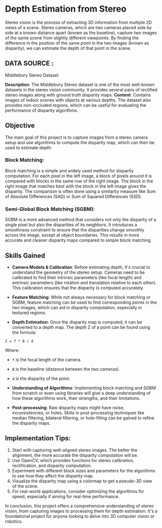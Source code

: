 # Depth Estimation from Stereo

Stereo vision is the process of extracting 3D information from multiple 2D views of a scene. Stereo cameras, which are two cameras placed side by side at a known distance apart (known as the baseline), capture two images of the same scene from slightly different viewpoints. By finding the difference in the position of the same point in the two images (known as disparity), we can estimate the depth of that point in the scene.

## DATA SOURCE :

Middlebury Stereo Dataset

**Description**: The Middlebury Stereo dataset is one of the most well-known datasets in the stereo vision community. It provides several pairs of rectified stereo images along with ground truth disparity maps.
**Content**: Contains images of indoor scenes with objects at various depths. The dataset also provides non-occluded regions, which can be useful for evaluating the performance of disparity algorithms.

## Objective

The main goal of this project is to capture images from a stereo camera setup and use algorithms to compute the disparity map, which can then be used to estimate depth.

### Block Matching:

Block matching is a simple and widely used method for disparity computation. For each pixel in the left image, a block of pixels around it is compared with blocks in the same row of the right image. The block in the right image that matches best with the block in the left image gives the disparity. The comparison is often done using a similarity measure like Sum of Absolute Differences (SAD) or Sum of Squared Differences (SSD).

### Semi-Global Block Matching (SGBM):

SGBM is a more advanced method that considers not only the disparity of a single pixel but also the disparities of its neighbors. It introduces a smoothness constraint to ensure that the disparities change smoothly across the image, except at object boundaries. This results in more accurate and cleaner disparity maps compared to simple block matching.

## Skills Gained

- **Camera Models & Calibration**: Before estimating depth, it's crucial to understand the geometry of the stereo setup. Cameras need to be calibrated to find their intrinsic parameters (like focal length) and extrinsic parameters (like rotation and translation relative to each other). This calibration ensures that the disparity is computed accurately.

- **Feature Matching**: While not always necessary for block matching or SGBM, feature matching can be used to find corresponding points in the two images, which can aid in disparity computation, especially in textured regions.

- **Depth Estimation**: Once the disparity map is computed, it can be converted to a depth map. The depth Z of a point can be found using the formula:

`Z = f * B / d`

Where:
  - `f` is the focal length of the camera.
  - `B` is the baseline (distance between the two cameras).
  - `d` is the disparity of the point.

- **Understanding of Algorithms**: Implementing block matching and SGBM from scratch or even using libraries will give a deep understanding of how these algorithms work, their strengths, and their limitations.

- **Post-processing**: Raw disparity maps might have noise, inconsistencies, or holes. Skills in post-processing techniques like median filtering, bilateral filtering, or hole-filling can be gained to refine the disparity maps.

## Implementation Tips:

1. Start with capturing well-aligned stereo images. The better the alignment, the more accurate the disparity computation will be.
2. Use OpenCV, which provides functions for stereo calibration, rectification, and disparity computation.
3. Experiment with different block sizes and parameters for the algorithms to see how they affect the disparity map.
4. Visualize the disparity map using a colormap to get a pseudo-3D view of the scene.
5. For real-world applications, consider optimizing the algorithms for speed, especially if aiming for real-time performance.

In conclusion, this project offers a comprehensive understanding of stereo vision, from capturing images to processing them for depth estimation. It's a foundational project for anyone looking to delve into 3D computer vision or robotics.
